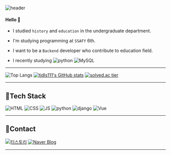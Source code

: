 ![header](https://capsule-render.vercel.app/api?type=rounded&color=gradient&height=100&section=header&text=Seoin&fontSize=70&animation=scaleIn)

#### Hello 👋 
- I studied `history` and `education` in the undergraduate department. 


- I'm studying programming at `SSAFY` 6th.

- I want to be a `Backend` developer who contribute to education field.


- I recently studying
![python](https://img.shields.io/badge/Python-3776AB?style=flat-square&logo=python&logoColor=white)
![MySQL](https://img.shields.io/badge/MySQL-00758f?style=flat-square&logo=MySQL&logoColor=white)


***
![Top Langs](https://github-readme-stats.vercel.app/api/top-langs/?username=tjdls111)
[![tjdls111's GitHub stats](https://github-readme-stats.vercel.app/api?username=tjdls111)](https://github.com/anuraghazra/github-readme-stats) 
[![solved.ac tier](http://mazassumnida.wtf/api/generate_badge?boj=tjdls111)](https://solved.ac/tjdls111)
      
***
## 🍊Tech Stack
 ![HTML](https://img.shields.io/badge/HTML-E34F26?style=flat-square&logo=HTML5&logoColor=white) 
 ![CSS](https://img.shields.io/badge/CSS-1572B6?style=flat-square&logo=CSS3&logoColor=white) 
 ![JS](https://img.shields.io/badge/JavaScript-F7DF1E?style=flat-square&logo=JavaScript&logoColor=white)
 ![python](https://img.shields.io/badge/Python-3776AB?style=flat-square&logo=python&logoColor=white)
 ![django](https://img.shields.io/badge/django-092E20?style=flat-square&logo=django&logoColor=white)
 ![Vue](https://img.shields.io/badge/Vue-41b883?style=flat-square&logo=Vue&logoColor=white)
   
***
## 🍒Contact

  [![티스토리](https://img.shields.io/badge/Tistory-ff6000?style=flat-square&logo=istory&link=https://dalseoin.tistory.com/)](https://dalseoin.tistory.com/)
  [![Naver Blog](https://img.shields.io/badge/NaverBlog-03C75A?style=flat-square&logo=naver&logoColor=white&link=https://blog.naver.com/tjdls111)](https://blog.naver.com/tjdls111)
  
***
 
